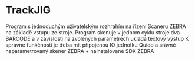 # TrackJIG

Program s jednoduchým uživatelským rozhrahím na řízení Scaneru ZEBRA na základě vstupu ze stroje. 
Program skenuje v jednom cyklu stroje dva BARCODE a v závislosti na zvolených parametrech ukládá textový výstup
K správné funkčnosti je třeba mít připojenou IO jednotku Quido a srávně naparametrovaný skener ZEBRA + nainstalované SDK ZEBRA 
